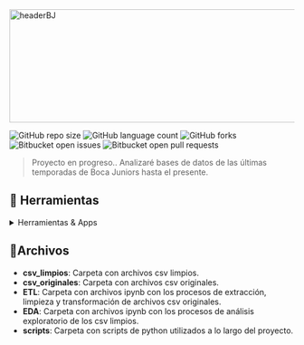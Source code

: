 
<img width="1200" height="200" alt="headerBJ" src="https://github.com/user-attachments/assets/0be39c19-16ce-4d28-8123-194848d34573" />

![GitHub repo size](https://img.shields.io/github/repo-size/nikuvi/BocaJuniors?style=for-the-badge)
![GitHub language count](https://img.shields.io/github/languages/count/nikuvi/BocaJuniors?style=for-the-badge)
![GitHub forks](https://img.shields.io/github/forks/nikuvi/BocaJuniors?style=for-the-badge)
![Bitbucket open issues](https://img.shields.io/bitbucket/issues/nikuvi/BocaJuniors?style=for-the-badge)
![Bitbucket open pull requests](https://img.shields.io/bitbucket/pr-raw/nikuvi/BocaJuniors?style=for-the-badge)

> Proyecto en progreso..
> Analizaré bases de datos de las últimas temporadas de Boca Juniors hasta el presente.

<!-- TechStack -->
## :space_invader: Herramientas

<details>
  <summary>Herramientas & Apps</summary>
  <ul>
    <img src="https://img.shields.io/badge/power_bi-F2C811?style=for-the-badge&logo=powerbi&logoColor=black"><a href="https://app.powerbi.com/"></a>
    <img src="https://img.shields.io/badge/tableau-0000FF?style=for-the-badge&logo=tableau&logoColor=black"><a href="https://www.tableau.com/"></a>
    <img src="https://img.shields.io/badge/python-ADD8E6?style=for-the-badge&logo=python&logoColor=black"><a href="https://www.python.org/"></a>
    <img src="https://img.shields.io/badge/sql-FFF9C4?style=for-the-badge&logo=sql&logoColor=black"><a href="https://www.microsoft.com/en-us/sql-server/sql-server-downloads"></a>
  </ul>
</details>

## 📁Archivos

- **csv_limpios**: Carpeta con archivos csv limpios.
- **csv_originales**: Carpeta con archivos csv originales.
- **ETL**: Carpeta con archivos ipynb con los procesos de extracción, limpieza y transformación de archivos csv originales.
- **EDA**: Carpeta con archivos ipynb con los procesos de análisis exploratorio de los csv limpios.
- **scripts**: Carpeta con scripts de python utilizados a lo largo del proyecto.



